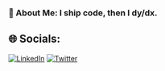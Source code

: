 ### 💫 About Me: I ship code, then I dy/dx.


## 🌐 Socials:
[![LinkedIn](https://img.shields.io/badge/LinkedIn-%230077B5.svg?logo=linkedin&logoColor=white)](https://linkedin.com/in/https://www.linkedin.com/in/martins100tmd/) [![Twitter](https://img.shields.io/badge/Twitter-%231DA1F2.svg?logo=Twitter&logoColor=white)](https://twitter.com/https://twitter.com/MartinsOlumide8) 


<!-- Proudly created with GPRM ( https://gprm.itsvg.in ) -->
